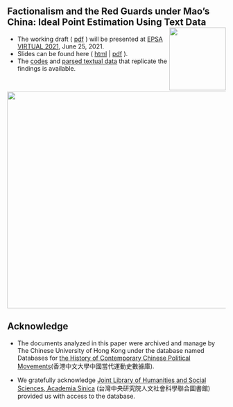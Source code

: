 
## Factionalism and the Red Guards under Mao’s China: Ideal Point Estimation Using Text Data <img src="https://avatars3.githubusercontent.com/u/77121644?s=400&u=49ca6038b83b629a86d391bb2e4d19f8995918a5&v=4" width="130" height= 145 align="right" /> <br />  


- The working draft ( [pdf](https://raw.githack.com/davidycliao/redgaurds/master/paper/Factionalism_and_the_Red_Guards.pdf) ) will be presented at [EPSA VIRTUAL 2021](https://coms.events/epsa2021/data/sessions/en/session_131.html), June 25, 2021.
- Slides can be found here ( [html](https://raw.githack.com/davidycliao/redgaurds/master/slides/slides.html) | [pdf](https://raw.githack.com/davidycliao/redgaurds/master/slides/slides.pdf) ).
- The [codes]() and [parsed textual data]() that replicate the findings is available. 
<br />


<p align="center">
  <img width="700" height="500" src="https://raw.githack.com/davidycliao/redgaurds/master/paper/poster.png" >
</p>





## Acknowledge 

- The documents analyzed in this paper were archived and manage by The Chinese University of Hong Kong under the database named Databases for [the History of Contemporary Chinese Political Movements](http://ccrd.usc.cuhk.edu.hk/Default.aspx?msg=%25u6ca1%25u6709%25u8ba2%25u9605%25uff0c%25u6b22%25u8fce%25u8ba2%25u9605%25uff01)(香港中文大學中國當代運動史數據庫).

-  We gratefully acknowledge [Joint Library of Humanities and Social Sciences, Academia Sinica](https://hslib.sinica.edu.tw/eng/frontpage) (台灣中央研究院人文社會科學聯合圖書館) provided us with access to the database.



